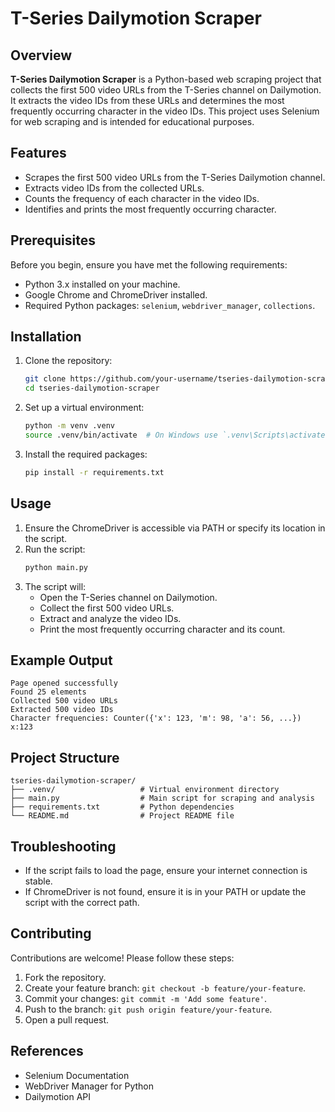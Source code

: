 # T-Series Dailymotion Scraper

## Overview

**T-Series Dailymotion Scraper** is a Python-based web scraping project that collects the first 500 video URLs from the T-Series channel on Dailymotion. It extracts the video IDs from these URLs and determines the most frequently occurring character in the video IDs. This project uses Selenium for web scraping and is intended for educational purposes.

## Features

- Scrapes the first 500 video URLs from the T-Series Dailymotion channel.
- Extracts video IDs from the collected URLs.
- Counts the frequency of each character in the video IDs.
- Identifies and prints the most frequently occurring character.

## Prerequisites

Before you begin, ensure you have met the following requirements:

- Python 3.x installed on your machine.
- Google Chrome and ChromeDriver installed.
- Required Python packages: `selenium`, `webdriver_manager`, `collections`.

## Installation

1. Clone the repository:
   ```sh
   git clone https://github.com/your-username/tseries-dailymotion-scraper.git
   cd tseries-dailymotion-scraper
   ```

2. Set up a virtual environment:
   ```sh
   python -m venv .venv
   source .venv/bin/activate  # On Windows use `.venv\Scripts\activate`
   ```

3. Install the required packages:
   ```sh
   pip install -r requirements.txt
   ```

## Usage

1. Ensure the ChromeDriver is accessible via PATH or specify its location in the script.
2. Run the script:
   ```sh
   python main.py
   ```
3. The script will:
   - Open the T-Series channel on Dailymotion.
   - Collect the first 500 video URLs.
   - Extract and analyze the video IDs.
   - Print the most frequently occurring character and its count.

## Example Output

```
Page opened successfully
Found 25 elements
Collected 500 video URLs
Extracted 500 video IDs
Character frequencies: Counter({'x': 123, 'm': 98, 'a': 56, ...})
x:123
```

## Project Structure

```
tseries-dailymotion-scraper/
├── .venv/                   # Virtual environment directory
├── main.py                  # Main script for scraping and analysis
├── requirements.txt         # Python dependencies
└── README.md                # Project README file
```

## Troubleshooting

- If the script fails to load the page, ensure your internet connection is stable.
- If ChromeDriver is not found, ensure it is in your PATH or update the script with the correct path.

## Contributing

Contributions are welcome! Please follow these steps:

1. Fork the repository.
2. Create your feature branch: `git checkout -b feature/your-feature`.
3. Commit your changes: `git commit -m 'Add some feature'`.
4. Push to the branch: `git push origin feature/your-feature`.
5. Open a pull request.

## References
- Selenium Documentation
- WebDriver Manager for Python
- Dailymotion API
